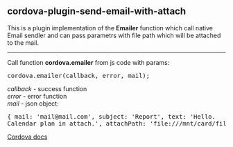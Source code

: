 <!--
#
# Licensed to the Apache Software Foundation (ASF) under one
# or more contributor license agreements.  See the NOTICE file
# distributed with this work for additional information
# regarding copyright ownership.  The ASF licenses this file
# to you under the Apache License, Version 2.0 (the
# "License"); you may not use this file except in compliance
# with the License.  You may obtain a copy of the License at
#
# http://www.apache.org/licenses/LICENSE-2.0
#
# Unless required by applicable law or agreed to in writing,
# software distributed under the License is distributed on an
# "AS IS" BASIS, WITHOUT WARRANTIES OR CONDITIONS OF ANY
#  KIND, either express or implied.  See the License for the
# specific language governing permissions and limitations
# under the License.
#
-->

cordova-plugin-send-email-with-attach
------------------------

This is a plugin implementation of the <b>Emailer</b> function which call native Email sendler and can pass parametrs with file path which will be attached to the mail. 

------------------------
Call function <b>cordova.emailer</b> from js code with params:

  <pre>cordova.emailer(callback, error, mail);</pre>
  
  <i>callback</i> - success function<br/>
  <i>error</i> - error function<br/>
  <i>mail</i> - json object: 
  <pre>{ mail: 'mail@mail.com', subject: 'Report', text: 'Hello.<br/>Calendar plan in attach.', attachPath: 'file:///mnt/card/fileNmae'}</pre>
  
  <a href="http://cordova.apache.org/docs/en/3.5.0/guide_hybrid_plugins_index.md.html#Plugin%20Development%20Guide">Cordova docs</a>
